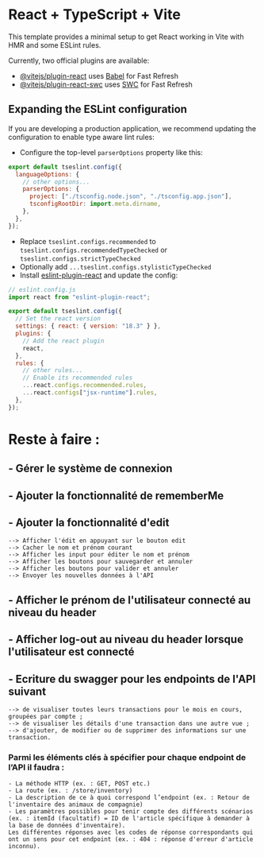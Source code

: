 # React + TypeScript + Vite

This template provides a minimal setup to get React working in Vite with HMR and some ESLint rules.

Currently, two official plugins are available:

- [@vitejs/plugin-react](https://github.com/vitejs/vite-plugin-react/blob/main/packages/plugin-react/README.md) uses [Babel](https://babeljs.io/) for Fast Refresh
- [@vitejs/plugin-react-swc](https://github.com/vitejs/vite-plugin-react-swc) uses [SWC](https://swc.rs/) for Fast Refresh

## Expanding the ESLint configuration

If you are developing a production application, we recommend updating the configuration to enable type aware lint rules:

- Configure the top-level `parserOptions` property like this:

```js
export default tseslint.config({
  languageOptions: {
    // other options...
    parserOptions: {
      project: ["./tsconfig.node.json", "./tsconfig.app.json"],
      tsconfigRootDir: import.meta.dirname,
    },
  },
});
```

- Replace `tseslint.configs.recommended` to `tseslint.configs.recommendedTypeChecked` or `tseslint.configs.strictTypeChecked`
- Optionally add `...tseslint.configs.stylisticTypeChecked`
- Install [eslint-plugin-react](https://github.com/jsx-eslint/eslint-plugin-react) and update the config:

```js
// eslint.config.js
import react from "eslint-plugin-react";

export default tseslint.config({
  // Set the react version
  settings: { react: { version: "18.3" } },
  plugins: {
    // Add the react plugin
    react,
  },
  rules: {
    // other rules...
    // Enable its recommended rules
    ...react.configs.recommended.rules,
    ...react.configs["jsx-runtime"].rules,
  },
});
```

# Reste à faire :

## - Gérer le système de connexion

## - Ajouter la fonctionnalité de rememberMe

## - Ajouter la fonctionnalité d'edit

    --> Afficher l'édit en appuyant sur le bouton edit
    --> Cacher le nom et prénom courant
    --> Afficher les input pour éditer le nom et prénom
    --> Afficher les boutons pour sauvegarder et annuler
    --> Afficher les boutons pour valider et annuler
    --> Envoyer les nouvelles données à l'API

## - Afficher le prénom de l'utilisateur connecté au niveau du header

## - Afficher log-out au niveau du header lorsque l'utilisateur est connecté

## - Ecriture du swagger pour les endpoints de l'API suivant

    --> de visualiser toutes leurs transactions pour le mois en cours, groupées par compte ;
    --> de visualiser les détails d'une transaction dans une autre vue ;
    --> d'ajouter, de modifier ou de supprimer des informations sur une transaction.

### Parmi les éléments clés à spécifier pour chaque endpoint de l’API il faudra :

    - La méthode HTTP (ex. : GET, POST etc.)
    - La route (ex. : /store/inventory)
    - La description de ce à quoi correspond l’endpoint (ex. : Retour de l'inventaire des animaux de compagnie)
    - Les paramètres possibles pour tenir compte des différents scénarios (ex. : itemId (facultatif) = ID de l'article spécifique à demander à la base de données d'inventaire).
    Les différentes réponses avec les codes de réponse correspondants qui ont un sens pour cet endpoint (ex. : 404 : réponse d'erreur d'article inconnu).
